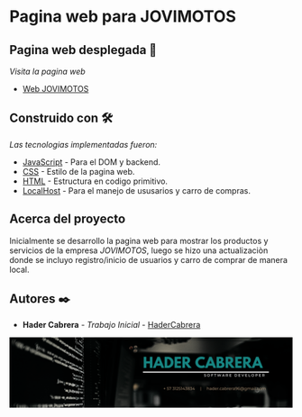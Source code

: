 # Pagina web para JOVIMOTOS

## Pagina web desplegada 🚀
_Visita la pagina web_
* [Web JOVIMOTOS](https://hadercabrera.github.io/webPageJOVIMOTOS/)

## Construido con 🛠️

_Las tecnologias implementadas fueron:_

* [JavaScript](https://developer.mozilla.org/es/docs/Web/JavaScript) - Para el DOM y backend.
* [CSS](https://developer.mozilla.org/es/docs/Web/CSS) - Estilo de la pagina web.
* [HTML](https://developer.mozilla.org/es/docs/Web/HTML) - Estructura en codigo primitivo.
* [LocalHost](https://es.wikipedia.org/wiki/Localhost) - Para el manejo de ususarios y carro de compras.

## Acerca del proyecto

Inicialmente se desarrollo la pagina web para mostrar los productos y servicios de la empresa _JOVIMOTOS_, luego se hizo una actualizaciòn donde se incluyo registro/inicio de usuarios y carro de comprar de manera local.

## Autores ✒️

* **Hader Cabrera** - *Trabajo Inicial* - [HaderCabrera](https://github.com/HaderCabrera)

![HaderCabreraDev](/img/bannerHader.png)


